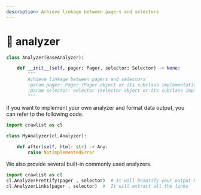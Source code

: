 ```yaml
---
description: Achieve linkage between pagers and selectors
---
```


# 👾 analyzer

```python
class Analyzer(BaseAnalyzer):

    def __init__(self, pager: Pager, selector: Selector) -> None:
        """
        Achieve linkage between pagers and selectors
        :param pager: Pager (Pager object or its subclass implementation)
        :param selector: Selector (Selector object or its subclass implementation)
        """
```

If you want to implement your own analyzer and format data output, you can refer to the following code.

```python
import crawlist as cl

class MyAnalyzer(cl.Analyzer):
    
    def after(self, html: str) -> Any:
        raise NotImplementedError
```

We also provide several built-in commonly used analyzers.

```python
import crawlist as cl
cl.AnalyzerPrettify(pager , selector)  # It will beautify your output HTML string
cl.AnalyzerLinks(pager , selector)  #  It will extract all the links
```
